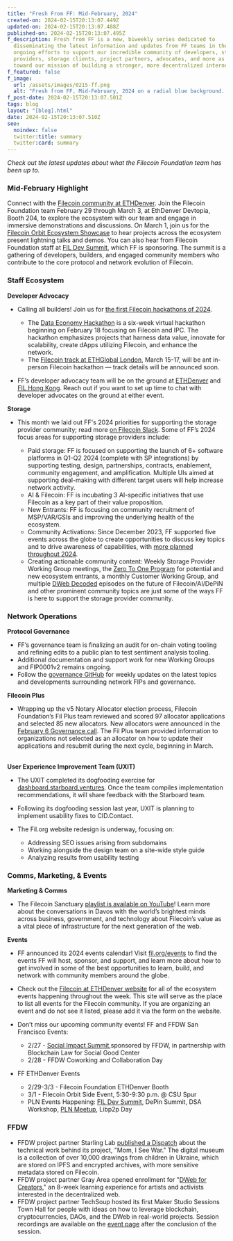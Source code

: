 ```yaml
---
title: "Fresh From FF: Mid-February, 2024"
created-on: 2024-02-15T20:13:07.449Z
updated-on: 2024-02-15T20:13:07.488Z
published-on: 2024-02-15T20:13:07.495Z
f_description: Fresh from FF is a new, biweekly series dedicated to
  disseminating the latest information and updates from FF teams in their
  ongoing efforts to support our incredible community of developers, storage
  providers, storage clients, project partners, advocates, and more as we work
  toward our mission of building a stronger, more decentralized internet.
f_featured: false
f_image:
  url: /assets/images/0215-ff.png
  alt: "Fresh from FF, Mid-February, 2024 on a radial blue background. "
f_post-date: 2024-02-15T20:13:07.501Z
tags: blog
layout: "[blog].html"
date: 2024-02-15T20:13:07.510Z
seo:
  noindex: false
  twitter:title: summary
  twitter:card: summary
---
```

*Check out the latest updates about what the Filecoin Foundation team has been up to.*

### Mid-February Highlight

Connect with the [Filecoin community at ETHDenver](https://hub.fil.org/events/ethdenver/menu/see-the-schedule). Join the Filecoin Foundation team February 29 through March 3, at EthDenver Devtopia, Booth 204, to explore the ecosystem with our team and engage in immersive demonstrations and discussions. On March 1, join us for the [Filecoin Orbit Ecosystem Showcase](https://filecoindenver.io/) to hear projects across the ecosystem present lightning talks and demos. You can also hear from Filecoin Foundation staff at [FIL Dev Summit](https://fildev.io/FDS-3), which FF is sponsoring. The summit is a gathering of developers, builders, and engaged community members who contribute to the core protocol and network evolution of Filecoin.

### Staff Ecosystem

**Developer Advocacy**

* Calling all builders! Join us for [the first Filecoin hackathons of 2024](https://hackathons.filecoin.io/).

  * The [Data Economy Hackathon](https://dorahacks.io/hackathon/filecoin-data-economy/detail) is a six-week virtual hackathon beginning on February 18 focusing on Filecoin and IPC. The hackathon emphasizes projects that harness data value, innovate for scalability, create dApps utilizing Filecoin, and enhance the network. 
  * The [Filecoin track at ETHGlobal London](https://ethglobal.com/events/london2024/prizes/filecoin), March 15-17, will be ant in-person Filecoin hackathon — track details will be announced soon.
* FF’s developer advocacy team will be on the ground at [ETHDenver](https://hub.fil.org/events/ethdenver/menu/see-the-schedule) and [FIL Hong Kong](https://fil-hk.io/). Reach out if you want to set up time to chat with developer advocates on the ground at either event. 

**Storage** 

* This month we laid out FF's 2024 priorities for supporting the storage provider community; read more [on Filecoin Slack](https://filecoinproject.slack.com/archives/C02GQUMFQVA/p1707172145882549). Some of FF’s 2024 focus areas for supporting storage providers include:

  * Paid storage: FF is focused on supporting the launch of 6+ software platforms in Q1-Q2 2024 (complete with SP integrations) by supporting testing, design, partnerships, contracts, enablement, community engagement, and amplification. Multiple UIs aimed at supporting deal-making with different target users will help increase network activity.   
  * AI & Filecoin: FF is incubating 3 AI-specific initiatives that use Filecoin as a key part of their value proposition. 
  * New Entrants: FF is focusing on community recruitment of MSP/VAR/GSIs and improving the underlying health of the ecosystem.
  * Community Activations: Since December 2023, FF supported five events across the globe to create opportunities to discuss key topics and to drive awareness of capabilities, with [more planned throughout 2024](https://fil.org/events/). 
  * Creating actionable community content: Weekly Storage Provider Working Group meetings, the [Zero To One Program](https://www.youtube.com/watch?v=QqhV8Pj7xpA&list=PLp3zrT1ewY0mxPnE89z5NCb_pgCAMhuO3) for potential and new ecosystem entrants, a monthly Customer Working Group, and multiple [DWeb Decoded](https://www.youtube.com/watch?v=wsQuNbWbByA&list=PLp3zrT1ewY0micCUXk2G1B1-ukbpuclJy) episodes on the future of Filecoin/AI/DePiN and other prominent community topics are just some of the ways FF is here to support the storage provider community.

### Network Operations

**Protocol Governance**

* FF’s governance team is finalizing an audit for on-chain voting tooling and refining edits to a public plan to test sentiment analysis tooling. 
* Additional documentation and support work for new Working Groups and FIP0001v2 remains ongoing. 
* Follow the [governance GitHub](https://github.com/filecoin-project/FIPs/discussions) for weekly updates on the latest topics and developments surrounding network FIPs and governance. 

**Filecoin Plus**

* Wrapping up the v5 Notary Allocator election process, Filecoin Foundation’s Fil Plus team reviewed and scored 97 allocator applications and selected 85 new allocators. New allocators were announced in the [February 6 Governance call](https://www.youtube.com/watch?v=HdyFRW2-CYY). The Fil Plus team provided information to organizations not selected as an allocator on how to update their applications and resubmit during the next cycle, beginning in March. 

\
**User Experience Improvement Team (UXIT)**

* The UXIT completed its dogfooding exercise for [dashboard.starboard.ventures](https://dashboard.starboard.ventures/dashboard). Once the team compiles implementation recommendations, it will share feedback with the Starboard team. 
* Following its dogfooding session last year, UXIT is planning to implement usability fixes to CID.Contact. 
* The Fil.org website redesign is underway, focusing on: 

  * Addressing SEO issues arising from subdomains
  * Working alongside the design team on a site-wide style guide 
  * Analyzing results from usability testing

### Comms, Marketing, & Events

**Marketing & Comms**

* The Filecoin Sanctuary [playlist is available on YouTube](https://www.youtube.com/playlist?list=PLp3zrT1ewY0lsLIsGAQYREZnP9QKE6zlU)! Learn more about the conversations in Davos with the world’s brightest minds across business, government, and technology about Filecoin’s value as a vital piece of infrastructure for the next generation of the web. 

**Events** 

* FF announced its 2024 events calendar! Visit [fil.org/events](http://fil.org/events) to find the events FF will host, sponsor, and support, and learn more about how to get involved in some of the best opportunities to learn, build, and network with community members around the globe.
* Check out the [Filecoin at ETHDenver website](https://hub.fil.org/ethdenver2024) for all of the ecosystem events happening throughout the week. This site will serve as the place to list all events for the Filecoin community. If you are organizing an event and do not see it listed, please add it via the form on the website.
* Don’t miss our upcoming community events! FF and FFDW San Francisco Events: 

  * 2/27 - [Social Impact Summit](https://www.blockchainlawsg.org/socialimpactsummit2024),sponsored by FFDW, in partnership with Blockchain Law for Social Good Center
  * 2/28 - FFDW Coworking and Collaboration Day
* FF ETHDenver Events

  * 2/29-3/3 - Filecoin Foundation ETHDenver Booth
  * 3/1 - Filecoin Orbit Side Event, 5:30-9:30 p.m. @ CSU Spur
  * PLN Events Happening: [FIL Dev Summit](https://fildev.io/FDS-3), DePin Summit, DSA Workshop, [PLN Meetup](https://lu.ma/dg1bhavg), Libp2p Day

### FFDW

* FFDW project partner Starling Lab [published a Dispatch](https://dispatch.starlinglab.org/p/mom-i-see-war) about the technical work behind its project, "Mom, I See War." The digital museum is a collection of over 10,000 drawings from children in Ukraine, which are stored on IPFS and encrypted archives, with more sensitive metadata stored on Filecoin.
* FFDW project partner Gray Area opened enrollment for "[DWeb for Creators](https://grayarea.org/course/dweb-for-creators/)," an 8-week learning experience for artists and activists interested in the decentralized web. 
* FFDW project partner TechSoup hosted its first Maker Studio Sessions Town Hall for people with ideas on how to leverage blockchain, cryptocurrencies, DAOs, and the DWeb in real-world projects. Session recordings are available on the [event page](https://events.techsoup.org/events/details/techsoup-public-good-app-house-presents-crafting-our-collective-future-accelerating-makers-town-hall-session-1/) after the conclusion of the session.